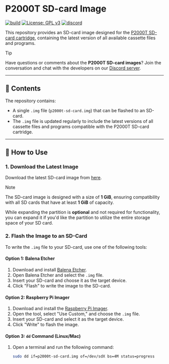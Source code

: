 # P2000T SD-card Image

[![build](https://github.com/ifilot/p2000t-sdcard-image/actions/workflows/nightly-build.yml/badge.svg)](https://github.com/ifilot/p2000t-sdcard-image/actions/workflows/nightly-build.yml)
[![License: GPL v3](https://img.shields.io/badge/License-GPLv3-blue.svg)](https://www.gnu.org/licenses/gpl-3.0)
[![discord](https://img.shields.io/discord/1167925678868541451?logo=discord&logoColor=white)](https://discord.gg/YtzJTWYAxy)

This repository provides an SD-card image designed for the 
[P2000T SD-card cartridge](https://github.com/ifilot/p2000t-sdcard-image), 
containing the latest version of all available cassette files and programs.

> [!TIP] 
> Have questions or comments about the **P2000T SD-card images**? Join
> the conversation and chat with the developers on our [Discord
> server](https://discord.gg/YtzJTWYAxy).

---

## 📂 Contents
The repository contains:
- A single `.img` file (`p2000t-sd-card.img`) that can be flashed to an SD-card.
- The `.img` file is updated regularly to include the latest versions of all
  cassette files and programs compatible with the P2000T SD-card cartridge.

---

## 🚀 How to Use

### 1. **Download the Latest Image**
Download the latest SD-card image from [here](https://github.com/ifilot/p2000t-sdcard-image/releases/download/nightly/p2000t-sd-card.img.zip).

> [!NOTE] 
> The SD-card image is designed with a size of **1 GiB**, ensuring
> compatibility with all SD cards that have at least **1 GiB** of capacity. 
> 
> While expanding the partition is **optional** and not required for 
> functionality, you can expand it if you'd like the partition to utilize the 
> entire storage space of your SD card.

### 2. **Flash the Image to an SD-Card**
To write the `.img` file to your SD-card, use one of the following tools:

#### **Option 1: Balena Etcher**
1. Download and install [Balena Etcher](https://www.balena.io/etcher/).
2. Open Balena Etcher and select the `.img` file.
3. Insert your SD-card and choose it as the target device.
4. Click "Flash" to write the image to the SD-card.

#### **Option 2: Raspberry Pi Imager**
1. Download and install the [Raspberry Pi Imager](https://www.raspberrypi.org/software/).
2. Open the tool, select "Use Custom," and choose the `.img` file.
3. Insert your SD-card and select it as the target device.
4. Click "Write" to flash the image.

#### **Option 3: `dd` Command (Linux/Mac)**
1. Open a terminal and run the following command:
   ```bash
   sudo dd if=p2000t-sd-card.img of=/dev/sdX bs=4M status=progress